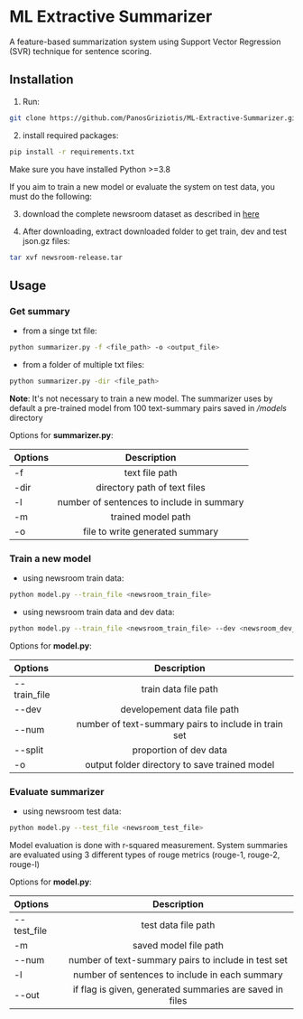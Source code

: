# ML Extractive Summarizer

A feature-based summarization system using Support Vector Regression (SVR) technique for sentence scoring. 

## Installation

1) Run:

```bash
git clone https://github.com/PanosGriziotis/ML-Extractive-Summarizer.git
```

2) install required packages:

```bash
pip install -r requirements.txt
```
Make sure you have installed Python >=3.8

If you aim to train a new model or evaluate the system on test data, you must do the following:

3) download the complete newsroom dataset as described in [here](https://lil.nlp.cornell.edu/newsroom/download/index.html)

2) After downloading, extract downloaded folder to get train, dev and test json.gz files:

```bash
tar xvf newsroom-release.tar
```

## Usage

###  Get summary

- from  a singe txt file:

```bash
python summarizer.py -f <file_path> -o <output_file>
```
- from a folder of multiple txt files:

```bash
python summarizer.py -dir <file_path>
```
**Note**: It's not necessary to train a new model. The summarizer uses by default a pre-trained model from 100 text-summary pairs saved in */models* directory 

Options for **summarizer.py**:

| Options     | Description |
| :---        |    :----:   |
|  -f         | text file path |
|  -dir         | directory path of text files | 
|  -l        | number of sentences to include in summary | 
|  -m        | trained model path | 
|  -o         | file to write generated summary | 


### Train a new model 

- using newsroom train data:

```bash
python model.py --train_file <newsroom_train_file> 
```
- using newsroom train data and dev data:

```bash
python model.py --train_file <newsroom_train_file> --dev <newsroom_dev_file>
```

Options for **model.py**:

| Options     | Description |
| :---        |    :----:   |
|  --train_file         | train data file path |
|  --dev         |  developement data file path | 
|  --num         | number of text-summary pairs to include in train set | 
|  --split       | proportion of dev data | 
|  -o         | output folder directory to save trained model  | 

### Evaluate summarizer 

- using newsroom test data:

```bash
python model.py --test_file <newsroom_test_file> 
```
Model evaluation is done with r-squared measurement. System summaries are evaluated using 3 different types of rouge metrics (rouge-1, rouge-2, rouge-l)

Options for **model.py**:

| Options     | Description |
| :---        |    :----:   |
|  --test_file         | test data file path |
|  -m         |   saved model file path| 
|  --num         | number of text-summary pairs to include in test set | 
|  -l        | number of sentences to include in each summary | 
|  --out        | if flag is given, generated summaries are saved in files | 
